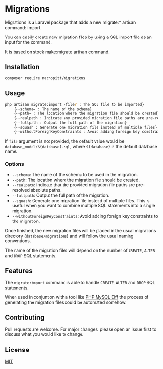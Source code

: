 # Migrations

Migrations is a Laravel package that adds a new migrate:* artisan command: import.

You can easily create new migration files by using a SQL import file as an input for the command.

It is based on stock make:migrate artisan command.

## Installation

```bash
composer require nachopitt/migrations
```

## Usage

```bash
php artisan migrate:import {file? : The SQL file to be imported}
    {--schema= : The name of the schema}
    {--path= : The location where the migration file should be created}
    {--realpath : Indicate any provided migration file paths are pre-resolved absolute paths}
    {--fullpath : Output the full path of the migration}
    {--squash : Generate one migration file instead of multiple files}
    {--withoutForeignKeyConstraints : Avoid adding foreign key constraints to the migration}
```

If `file` argument is not provided, the default value would be `database_model/${database}.sql`, where `${database}` is the default database name.

### Options

*   `--schema`: The name of the schema to be used in the migration.
*   `--path`: The location where the migration file should be created.
*   `--realpath`: Indicate that the provided migration file paths are pre-resolved absolute paths.
*   `--fullpath`: Output the full path of the migration.
*   `--squash`: Generate one migration file instead of multiple files. This is useful when you want to combine multiple SQL statements into a single migration.
*   `--withoutForeignKeyConstraints`: Avoid adding foreign key constraints to the migration.

Once finished, the new migration files will be placed in the usual migrations directory (`database/migrations`) and will follow the usual naming conventions.

The name of the migration files will depend on the number of `CREATE`, `ALTER` and `DROP` SQL statements.

## Features

The `migrate:import` command is able to handle `CREATE`, `ALTER` and `DROP` SQL statements.

When used in conjuntion with a tool like [PHP MySQL Diff](https://github.com/camcima/php-mysql-diff) the process of generating the migration files could be automated somehow.

## Contributing

Pull requests are welcome. For major changes, please open an issue first
to discuss what you would like to change.

## License

[MIT](https://choosealicense.com/licenses/mit/)
